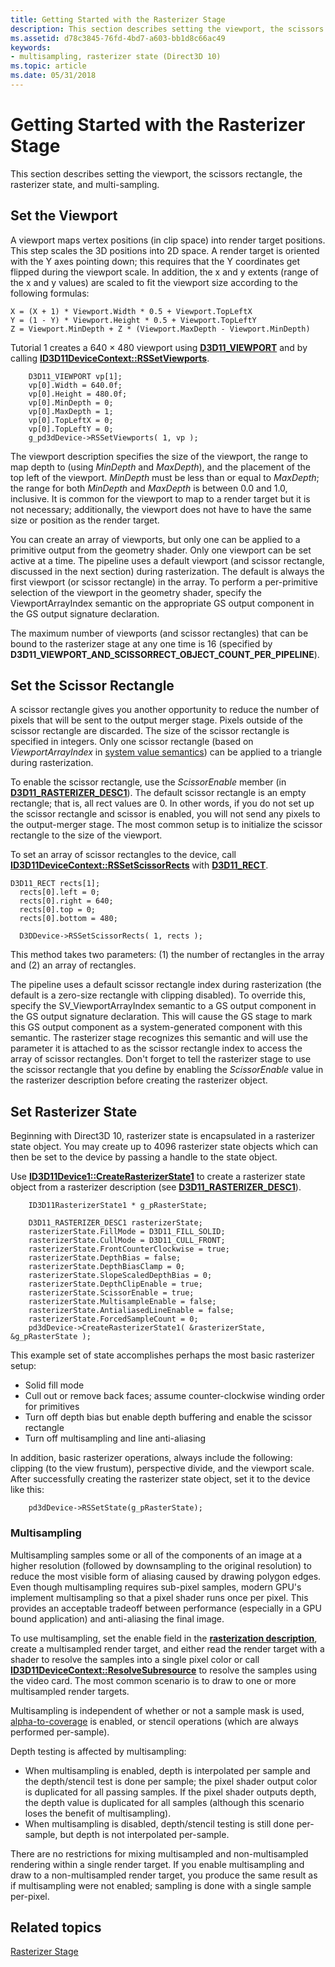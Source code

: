 ```yaml
---
title: Getting Started with the Rasterizer Stage
description: This section describes setting the viewport, the scissors rectangle, the rasterizer state, and multi-sampling.
ms.assetid: d78c3845-76fd-4bd7-a603-bb1d8c66ac49
keywords:
- multisampling, rasterizer state (Direct3D 10)
ms.topic: article
ms.date: 05/31/2018
---
```


# Getting Started with the Rasterizer Stage

This section describes setting the viewport, the scissors rectangle, the rasterizer state, and multi-sampling.

## Set the Viewport

A viewport maps vertex positions (in clip space) into render target positions. This step scales the 3D positions into 2D space. A render target is oriented with the Y axes pointing down; this requires that the Y coordinates get flipped during the viewport scale. In addition, the x and y extents (range of the x and y values) are scaled to fit the viewport size according to the following formulas:


```
X = (X + 1) * Viewport.Width * 0.5 + Viewport.TopLeftX
Y = (1 - Y) * Viewport.Height * 0.5 + Viewport.TopLeftY
Z = Viewport.MinDepth + Z * (Viewport.MaxDepth - Viewport.MinDepth) 
```



Tutorial 1 creates a 640 × 480 viewport using [**D3D11\_VIEWPORT**](/windows/desktop/api/D3D11/ns-d3d11-d3d11_viewport) and by calling [**ID3D11DeviceContext::RSSetViewports**](/windows/desktop/api/D3D11/nf-d3d11-id3d11devicecontext-rssetviewports).


```
    D3D11_VIEWPORT vp[1];
    vp[0].Width = 640.0f;
    vp[0].Height = 480.0f;
    vp[0].MinDepth = 0;
    vp[0].MaxDepth = 1;
    vp[0].TopLeftX = 0;
    vp[0].TopLeftY = 0;
    g_pd3dDevice->RSSetViewports( 1, vp );
```



The viewport description specifies the size of the viewport, the range to map depth to (using *MinDepth* and *MaxDepth*), and the placement of the top left of the viewport. *MinDepth* must be less than or equal to *MaxDepth*; the range for both *MinDepth* and *MaxDepth* is between 0.0 and 1.0, inclusive. It is common for the viewport to map to a render target but it is not necessary; additionally, the viewport does not have to have the same size or position as the render target.

You can create an array of viewports, but only one can be applied to a primitive output from the geometry shader. Only one viewport can be set active at a time. The pipeline uses a default viewport (and scissor rectangle, discussed in the next section) during rasterization. The default is always the first viewport (or scissor rectangle) in the array. To perform a per-primitive selection of the viewport in the geometry shader, specify the ViewportArrayIndex semantic on the appropriate GS output component in the GS output signature declaration.

The maximum number of viewports (and scissor rectangles) that can be bound to the rasterizer stage at any one time is 16 (specified by **D3D11\_VIEWPORT\_AND\_SCISSORRECT\_OBJECT\_COUNT\_PER\_PIPELINE**).

## Set the Scissor Rectangle

A scissor rectangle gives you another opportunity to reduce the number of pixels that will be sent to the output merger stage. Pixels outside of the scissor rectangle are discarded. The size of the scissor rectangle is specified in integers. Only one scissor rectangle (based on *ViewportArrayIndex* in [system value semantics](https://docs.microsoft.com/windows/desktop/direct3dhlsl/dx-graphics-hlsl-semantics)) can be applied to a triangle during rasterization.

To enable the scissor rectangle, use the *ScissorEnable* member (in [**D3D11\_RASTERIZER\_DESC1**](/windows/desktop/api/D3D11_1/ns-d3d11_1-cd3d11_rasterizer_desc1)). The default scissor rectangle is an empty rectangle; that is, all rect values are 0. In other words, if you do not set up the scissor rectangle and scissor is enabled, you will not send any pixels to the output-merger stage. The most common setup is to initialize the scissor rectangle to the size of the viewport.

To set an array of scissor rectangles to the device, call [**ID3D11DeviceContext::RSSetScissorRects**](/windows/desktop/api/D3D11/nf-d3d11-id3d11devicecontext-rssetscissorrects) with [**D3D11\_RECT**](d3d11-rect.md).


```
D3D11_RECT rects[1];
  rects[0].left = 0;
  rects[0].right = 640;
  rects[0].top = 0;
  rects[0].bottom = 480;

  D3DDevice->RSSetScissorRects( 1, rects );
```



This method takes two parameters: (1) the number of rectangles in the array and (2) an array of rectangles.

The pipeline uses a default scissor rectangle index during rasterization (the default is a zero-size rectangle with clipping disabled). To override this, specify the SV\_ViewportArrayIndex semantic to a GS output component in the GS output signature declaration. This will cause the GS stage to mark this GS output component as a system-generated component with this semantic. The rasterizer stage recognizes this semantic and will use the parameter it is attached to as the scissor rectangle index to access the array of scissor rectangles. Don't forget to tell the rasterizer stage to use the scissor rectangle that you define by enabling the *ScissorEnable* value in the rasterizer description before creating the rasterizer object.

## Set Rasterizer State

Beginning with Direct3D 10, rasterizer state is encapsulated in a rasterizer state object. You may create up to 4096 rasterizer state objects which can then be set to the device by passing a handle to the state object.

Use [**ID3D11Device1::CreateRasterizerState1**](/windows/desktop/api/D3D11_1/nf-d3d11_1-id3d11device1-createrasterizerstate1) to create a rasterizer state object from a rasterizer description (see [**D3D11\_RASTERIZER\_DESC1**](/windows/desktop/api/D3D11_1/ns-d3d11_1-cd3d11_rasterizer_desc1)).


```
    ID3D11RasterizerState1 * g_pRasterState;

    D3D11_RASTERIZER_DESC1 rasterizerState;
    rasterizerState.FillMode = D3D11_FILL_SOLID;
    rasterizerState.CullMode = D3D11_CULL_FRONT;
    rasterizerState.FrontCounterClockwise = true;
    rasterizerState.DepthBias = false;
    rasterizerState.DepthBiasClamp = 0;
    rasterizerState.SlopeScaledDepthBias = 0;
    rasterizerState.DepthClipEnable = true;
    rasterizerState.ScissorEnable = true;
    rasterizerState.MultisampleEnable = false;
    rasterizerState.AntialiasedLineEnable = false;
    rasterizerState.ForcedSampleCount = 0;
    pd3dDevice->CreateRasterizerState1( &rasterizerState, &g_pRasterState );
```



This example set of state accomplishes perhaps the most basic rasterizer setup:

-   Solid fill mode
-   Cull out or remove back faces; assume counter-clockwise winding order for primitives
-   Turn off depth bias but enable depth buffering and enable the scissor rectangle
-   Turn off multisampling and line anti-aliasing

In addition, basic rasterizer operations, always include the following: clipping (to the view frustum), perspective divide, and the viewport scale. After successfully creating the rasterizer state object, set it to the device like this:


```
    pd3dDevice->RSSetState(g_pRasterState);
```



### Multisampling

Multisampling samples some or all of the components of an image at a higher resolution (followed by downsampling to the original resolution) to reduce the most visible form of aliasing caused by drawing polygon edges. Even though multisampling requires sub-pixel samples, modern GPU's implement multisampling so that a pixel shader runs once per pixel. This provides an acceptable tradeoff between performance (especially in a GPU bound application) and anti-aliasing the final image.

To use multisampling, set the enable field in the [**rasterization description**](/windows/desktop/api/D3D11_1/ns-d3d11_1-cd3d11_rasterizer_desc1), create a multisampled render target, and either read the render target with a shader to resolve the samples into a single pixel color or call [**ID3D11DeviceContext::ResolveSubresource**](/windows/desktop/api/D3D11/nf-d3d11-id3d11devicecontext-resolvesubresource) to resolve the samples using the video card. The most common scenario is to draw to one or more multisampled render targets.

Multisampling is independent of whether or not a sample mask is used, [alpha-to-coverage](d3d10-graphics-programming-guide-blend-state.md) is enabled, or stencil operations (which are always performed per-sample).

Depth testing is affected by multisampling:

-   When multisampling is enabled, depth is interpolated per sample and the depth/stencil test is done per sample; the pixel shader output color is duplicated for all passing samples. If the pixel shader outputs depth, the depth value is duplicated for all samples (although this scenario loses the benefit of multisampling).
-   When multisampling is disabled, depth/stencil testing is still done per-sample, but depth is not interpolated per-sample.

There are no restrictions for mixing multisampled and non-multisampled rendering within a single render target. If you enable multisampling and draw to a non-multisampled render target, you produce the same result as if multisampling were not enabled; sampling is done with a single sample per-pixel.

## Related topics

<dl> <dt>

[Rasterizer Stage](d3d10-graphics-programming-guide-rasterizer-stage.md)
</dt> </dl>

 

 




